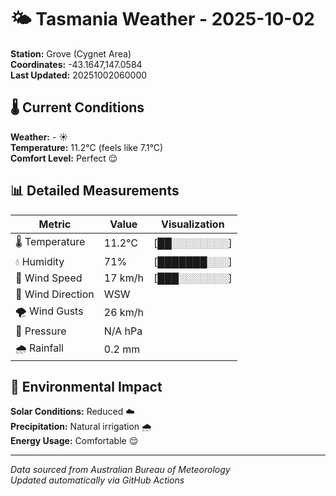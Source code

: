 # 🌤️ Tasmania Weather - 2025-10-02

**Station:** Grove (Cygnet Area)  
**Coordinates:** -43.1647,147.0584  
**Last Updated:** 20251002060000

## 🌡️ Current Conditions

**Weather:** - ☀️  
**Temperature:** 11.2°C (feels like 7.1°C)  
**Comfort Level:** Perfect 😌

## 📊 Detailed Measurements

| Metric | Value | Visualization |
|--------|-------|---------------|
| 🌡️ Temperature | 11.2°C | [██░░░░░░░░] |
| 💧 Humidity | 71% | [███████░░░] |
| 💨 Wind Speed | 17 km/h | [███░░░░░░░] |
| 🧭 Wind Direction | WSW | |
| 🌪️ Wind Gusts | 26 km/h | |
| 🔽 Pressure | N/A hPa | |
| 🌧️ Rainfall | 0.2 mm | |

## 🌱 Environmental Impact

**Solar Conditions:** Reduced ☁️  
**Precipitation:** Natural irrigation 🌧️  
**Energy Usage:** Comfortable 😌

---
*Data sourced from Australian Bureau of Meteorology*  
*Updated automatically via GitHub Actions*
